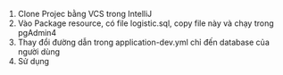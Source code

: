 1. Clone Projec bằng VCS trong IntelliJ
2. Vào Package resource, có file logistic.sql, copy file này và chạy trong pgAdmin4
3. Thay đổi đường dẫn trong application-dev.yml chỉ đến database của người dùng
4. Sử dụng
